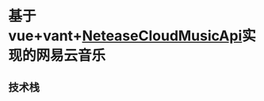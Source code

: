 # 基于vue+vant+[NeteaseCloudMusicApi](https://binaryify.github.io/NeteaseCloudMusicApi/#/?id=neteasecloudmusicapi)实现的网易云音乐

## 技术栈
  

